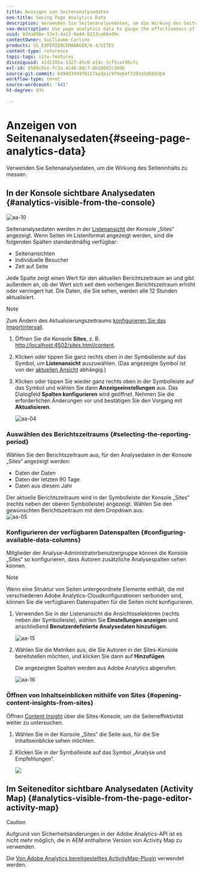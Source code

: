 ```yaml
---
title: Anzeigen von Seitenanalysedaten
seo-title: Seeing Page Analytics Data
description: Verwenden Sie Seitenanalysedaten, um die Wirkung des Seiteninhalts zu messen.
seo-description: Use page analytics data to gauge the effectiveness of their page content
uuid: 8dda89be-13e3-4a13-9a44-0213ca66ed9c
contentOwner: Guillaume Carlino
products: SG_EXPERIENCEMANAGER/6.4/SITES
content-type: reference
topic-tags: site-features
discoiquuid: 42d2195a-1327-45c0-a14c-1cf5ca196cfc
exl-id: 6509c0ce-fc3a-4248-8dc7-db10602c30d6
source-git-commit: bd94d3949f0117aa3e1c9f0e84f7293a5d6b03b4
workflow-type: tm+mt
source-wordcount: '441'
ht-degree: 93%

---
```


# Anzeigen von Seitenanalysedaten{#seeing-page-analytics-data}

Verwenden Sie Seitenanalysedaten, um die Wirkung des Seiteninhalts zu messen.

## In der Konsole sichtbare Analysedaten {#analytics-visible-from-the-console}

![aa-10](assets/aa-10.png)

Seitenanalysedaten werden in der [Listenansicht](/help/sites-authoring/basic-handling.md#list-view) der Konsole „Sites“ angezeigt. Wenn Seiten im Listenformat angezeigt werden, sind die folgenden Spalten standardmäßig verfügbar:

* Seitenansichten
* Individuelle Besucher
* Zeit auf Seite

Jede Spalte zeigt einen Wert für den aktuellen Berichtszeitraum an und gibt außerdem an, ob der Wert sich seit dem vorherigen Berichtszeitraum erhöht oder verringert hat. Die Daten, die Sie sehen, werden alle 12 Stunden aktualisiert.

>[!NOTE]
>
>Zum Ändern des Aktualisierungszeitraums [konfigurieren Sie das Importintervall](/help/sites-administering/adobeanalytics-connect.md#configuring-the-import-interval).

1. Öffnen Sie die Konsole **Sites**, z. B. [ http://localhost:4502/sites.html/content](http://localhost:4502/sites.html/content).
1. Klicken oder tippen Sie ganz rechts oben in der Symbolleiste auf das Symbol, um **Listenansicht** auszuwählen. (Das angezeigte Symbol ist von der [aktuellen Ansicht](/help/sites-authoring/basic-handling.md#viewing-and-selecting-resources) abhängig.)

1. Klicken oder tippen Sie wieder ganz rechts oben in der Symbolleiste auf das Symbol und wählen Sie dann **Anzeigeeinstellungen** aus. Das Dialogfeld **Spalten konfigurieren** wird geöffnet. Nehmen Sie die erforderlichen Änderungen vor und bestätigen Sie den Vorgang mit **Aktualisieren**.

   ![aa-04](assets/aa-04.png)

### Auswählen des Berichtszeitraums {#selecting-the-reporting-period}

Wählen Sie den Berichtszeitraum aus, für den Analysedaten in der Konsole „Sites“ angezeigt werden:

* Daten der  Daten
* Daten der letzten 90 Tage
* Daten aus diesem Jahr

Der aktuelle Berichtszeitraum wird in der Symbolleiste der Konsole „Sites“ (rechts neben der oberen Symbolleiste) angezeigt. Wählen Sie den gewünschten Berichtszeitraum mit dem Dropdown aus.\
![aa-05](assets/aa-05.png)

### Konfigurieren der verfügbaren Datenspalten {#configuring-available-data-columns}

Mitglieder der Analyse-Administratorbenutzergruppe können die Konsole „Sites“ so konfigurieren, dass Autoren zusätzliche Analysespalten sehen können.

>[!NOTE]
>
>Wenn eine Struktur von Seiten untergeordnete Elemente enthält, die mit verschiedenen Adobe Analytics-Cloudkonfigurationen verbunden sind, können Sie die verfügbaren Datenspalten für die Seiten nicht konfigurieren.

1. Verwenden Sie in der Listenansicht die Ansichtsselektoren (rechts neben der Symbolleiste), wählen Sie **Einstellungen anzeigen** und anschließend **Benutzerdefinierte Analysedaten hinzufügen**.

   ![aa-15](assets/aa-15.png)

1. Wählen Sie die Metriken aus, die Sie Autoren in der Sites-Konsole bereitstellen möchten, und klicken Sie dann auf **Hinzufügen**.

   Die angezeigten Spalten werden aus Adobe Analytics abgerufen.

   ![aa-16](assets/aa-16.png)

### Öffnen von Inhaltseinblicken mithilfe von Sites {#opening-content-insights-from-sites}

Öffnen [Content Insight](/help/sites-authoring/content-insights.md) über die Sites-Konsole, um die Seiteneffektivität weiter zu untersuchen.

1. Wählen Sie in der Konsole „Sites“ die Seite aus, für die Sie Inhaltseinblicke sehen möchten.
1. Klicken Sie in der Symbolleiste auf das Symbol „Analyse und Empfehlungen“.

   ![](do-not-localize/chlimage_1-16.png)

## Im Seiteneditor sichtbare Analysedaten (Activity Map) {#analytics-visible-from-the-page-editor-activity-map}

>[!CAUTION]
>
>Aufgrund von Sicherheitsänderungen in der Adobe Analytics-API ist es nicht mehr möglich, die in AEM enthaltene Version von Activity Map zu verwenden.
>
>Die [Von Adobe Analytics bereitgestelltes ActivityMap-Plugin](https://experienceleague.adobe.com/docs/analytics/analyze/activity-map/getting-started/get-started-users/activitymap-install.html?lang=de#activity-map) verwendet werden.
